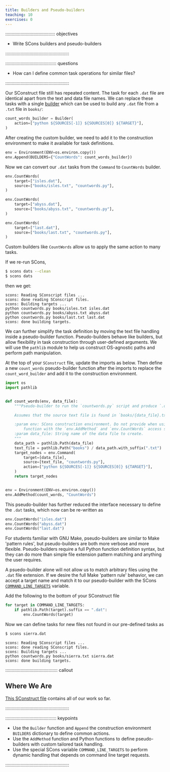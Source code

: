 ```yaml
---
title: Builders and Pseudo-builders
teaching: 10
exercises: 0
---
```


::::::::::::::::::::::::::::::::::::::: objectives

- Write SCons builders and pseudo-builders

::::::::::::::::::::::::::::::::::::::::::::::::::

:::::::::::::::::::::::::::::::::::::::: questions

- How can I define common task operations for similar files?

::::::::::::::::::::::::::::::::::::::::::::::::::

Our SConstruct file still has repeated content. The task for each `.dat`
file are identical apart from the text and data file names. We can
replace these tasks with a single [builder](../learners/reference.md#builder) which can be used to
build any `.dat` file from a `.txt` file in `books/`:

```python
count_words_builder = Builder(
    action=["python ${SOURCES[-1]} ${SOURCES[0]} ${TARGET}"],
)
```

After creating the custom builder, we need to add it to the construction environment to make it
available for task definitions.

```python
env = Environment(ENV=os.environ.copy())
env.Append(BUILDERS={"CountWords": count_words_builder})
```

Now we can convert our `.dat` tasks from the `Command` to `CountWords` builder.

```python
env.CountWords(
    target=["isles.dat"],
    source=["books/isles.txt", "countwords.py"],
)

env.CountWords(
    target=["abyss.dat"],
    source=["books/abyss.txt", "countwords.py"],
)

env.CountWords(
    target=["last.dat"],
    source=["books/last.txt", "countwords.py"],
)
```

Custom builders like `CountWords` allow us to apply the same action to many tasks.

If we re-run SCons,

```bash
$ scons dats --clean
$ scons dats
```

then we get:

```output
scons: Reading SConscript files ...
scons: done reading SConscript files.
scons: Building targets ...
python countwords.py books/isles.txt isles.dat
python countwords.py books/abyss.txt abyss.dat
python countwords.py books/last.txt last.dat
scons: done building targets.
```

We can further simplify the task definition by moving the text file handling inside a pseudo-builder
function. Pseudo-builders behave like builders, but allow flexibility in task construction through
user-defined arguments. We will use the `pathlib` module to help us construct OS-agnostic paths and
perform path manipulation.

At the top of your `SConstruct` file, update the imports as below. Then define a new `count_words`
pseudo-builder function after the imports to replace the `count_word_builder` and add it to the
construction environment.

```python
import os
import pathlib


def count_words(env, data_file):
    """Pseudo-builder to run the `countwords.py` script and produce `.dat` target

    Assumes that the source text file is found in `books/{data_file}.txt`

    :param env: SCons construction environment. Do not provide when using this
        function with the `env.AddMethod` and `env.CountWords` access style.
    :param data_file: String name of the data file to create.
    """
    data_path = pathlib.Path(data_file)
    text_file = pathlib.Path("books") / data_path.with_suffix(".txt")
    target_nodes = env.Command(
        target=[data_file],
        source=[text_file, "countwords.py"],
        action=["python ${SOURCES[-1]} ${SOURCES[0]} ${TARGET}"],
    )
    return target_nodes


env = Environment(ENV=os.environ.copy())
env.AddMethod(count_words, "CountWords")
```

This pseudo-builder has further reduced the interface necessary to define the `.dat` tasks, which
now can be re-written as

```python
env.CountWords("isles.dat")
env.CountWords("abyss.dat")
env.CountWords("last.dat")
```

For students familiar with GNU Make, pseudo-builders are similar to Make 'pattern rules', but
pseudo-builders are both more verbose and more flexible. Pseudo-builders require a full Python
function definition syntax, but they can do more than simple file extension pattern matching and
anything the user requires.

A psuedo-builder alone will not allow us to match arbitrary files using the `.dat` file extension.
If we desire the full Make 'pattern rule' behavior, we can accept a target name and match it to our
pseudo-builder with the SCons
[`COMMAND_LINE_TARGETS`](https://scons.org/doc/production/HTML/scons-user.html#sect-var-COMMAND-LINE-TARGETS)
variable.

Add the following to the bottom of your SConstruct file

```python
for target in COMMAND_LINE_TARGETS:
    if pathlib.Path(target).suffix == ".dat":
        env.CountWords(target)
```

Now we can define tasks for new files not found in our pre-defined tasks as

```bash
$ scons sierra.dat
```

```output
scons: Reading SConscript files ...
scons: done reading SConscript files.
scons: Building targets ...
python countwords.py books/sierra.txt sierra.dat
scons: done building targets.
```

:::::::::::::::::::::::::::::::::::::::::  callout

## Where We Are

[This SConstruct file](files/code/05-builders-patterns/SConstruct)
contains all of our work so far.


::::::::::::::::::::::::::::::::::::::::::::::::::

:::::::::::::::::::::::::::::::::::::::: keypoints

- Use the `Builder` function and `Append` the construction environment `BUILDERS` dictionary to
  define common actions.
- Use the `AddMethod` function and Python functions to define pseudo-builders with custom tailored
  task handling.
- Use the special SCons variable `COMMAND_LINE_TARGETS` to perform dynamic handling that
  depends on command line target requests.

::::::::::::::::::::::::::::::::::::::::::::::::::

